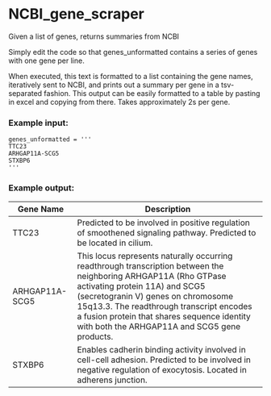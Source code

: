 # NCBI_gene_scraper
 Given a list of genes, returns summaries from NCBI

Simply edit the code so that genes_unformatted contains a series of genes with one gene per line.

When executed, this text is formatted to a list containing the gene names, iteratively sent to NCBI, and prints out a summary per gene in a tsv-separated fashion.
This output can be easily formatted to a table by pasting in excel and copying from there. Takes approximately 2s per gene.

### Example input:

    genes_unformatted = '''
    TTC23
    ARHGAP11A-SCG5
    STXBP6
    '''

### Example output:


| Gene Name       | Description                                                                                                                                                                        |
|-----------------|------------------------------------------------------------------------------------------------------------------------------------------------------------------------------------|
| TTC23           | Predicted to be involved in positive regulation of smoothened signaling pathway. Predicted to be located in cilium.|
| ARHGAP11A-SCG5  | This locus represents naturally occurring readthrough transcription between the neighboring ARHGAP11A (Rho GTPase activating protein 11A) and SCG5 (secretogranin V) genes on chromosome 15q13.3. The readthrough transcript encodes a fusion protein that shares sequence identity with both the ARHGAP11A and SCG5 gene products.|
| STXBP6          | Enables cadherin binding activity involved in cell-cell adhesion. Predicted to be involved in negative regulation of exocytosis. Located in adherens junction. |
